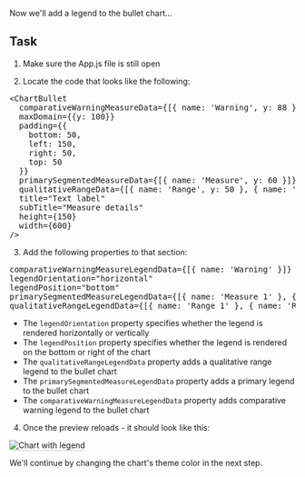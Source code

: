 Now we'll add a legend to the bullet chart...

## Task

1) Make sure the App.js file is still open

2) Locate the code that looks like the following:

<pre class="file">
&lt;ChartBullet
  comparativeWarningMeasureData={[{ name: &#39;Warning&#39;, y: 88 }]}
  maxDomain={{y: 100}}
  padding={{
    bottom: 50,
    left: 150,
    right: 50,
    top: 50
  }}
  primarySegmentedMeasureData={[{ name: &#39;Measure&#39;, y: 60 }]}
  qualitativeRangeData={[{ name: &#39;Range&#39;, y: 50 }, { name: &#39;Range&#39;, y: 75 }]}
  title="Text label"
  subTitle="Measure details"
  height={150}
  width={600}
/&gt;
</pre>

3) Add the following properties to that section:

<pre class="file" data-target="clipboard">
comparativeWarningMeasureLegendData={[{ name: &#39;Warning&#39; }]}
legendOrientation=&quot;horizontal&quot;
legendPosition=&quot;bottom&quot;
primarySegmentedMeasureLegendData={[{ name: &#39;Measure 1&#39; }, { name: &#39;Measure 2&#39; }]}
qualitativeRangeLegendData={[{ name: &#39;Range 1&#39; }, { name: &#39;Range 2&#39; }]}
</pre>

- The `legendOrientation` property specifies whether the legend is rendered horizontally or vertically
- The `legendPosition` property specifies whether the legend is rendered on the bottom or right of the chart
- The `qualitativeRangeLegendData` property adds a qualitative range legend to the bullet chart
- The `primarySegmentedMeasureLegendData` property adds a primary legend to the bullet chart
- The `comparativeWarningMeasureLegendData` property adds comparative warning legend to the bullet chart

4) Once the preview reloads - it should look like this:
<img src="module-bullet/assets/legend.png" alt="Chart with legend" style="box-shadow: rgba(3, 3, 3, 0.2) 0px 1.25px 2.5px 0px;" />

We'll continue by changing the chart's theme color in the next step.

